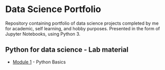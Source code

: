 # Data Science Portfolio
Repository containing portfolio of data science projects completed by me for academic, self learning, and hobby purposes. Presented in the form of Jupyter Notebooks, using Python 3.

## Python for data science - Lab material

* [Module 1](https://github.com/uniegabpereira/data-science-portifolio/blob/master/DA0101EN/DA0101EN-JL-Review-Introduction.ipynb) - Python Basics
